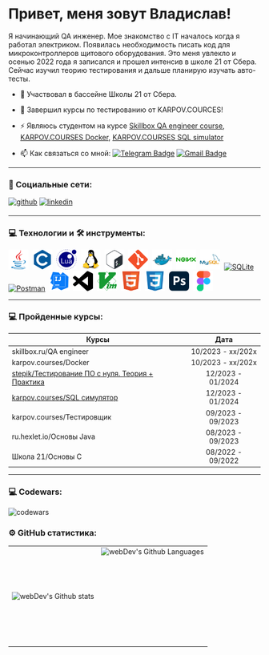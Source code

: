 <!--
**VladislavZhurbin/VladislavZhurbin** is a ✨ _special_ ✨ repository because its `README.md` (this file) appears on your GitHub profile.

Here are some ideas to get you started:

- 🔭 I’m currently working on ...
- 🌱 I’m currently learning ...
- 👯 I’m looking to collaborate on ...
- 🤔 I’m looking for help with ...
- 💬 Ask me about ...
- 📫 How to reach me: ...
- 😄 Pronouns: ...
- ⚡ Fun fact: ...


[![en](https://img.shields.io/badge/lang-en-red.svg)](https://github.com/VladislavZhurbin/VladislavZhurbin/blob/main/README.md)
[![en](https://img.shields.io/badge/lang-rus-blue.svg)](https://github.com/VladislavZhurbin/VladislavZhurbin/blob/main/README.rus.md)
-->
# Привет, меня зовут Владислав!

Я начинающий QA инженер. Мое знакомство с IT началось когда я работал электриком. Появилась необходимость писать код для микроконтроллеров щитового оборудования.
Это меня увлекло и осенью 2022 года я записался и прошел интенсив в школе 21 от Сбера. Сейчас изучил теорию тестирования и дальше планирую изучать авто-тесты.

- :telescope: Участвовал в бассейне Школы 21 от Сбера.

- :seedling: Завершил курсы по тестированию от KARPOV.COURCES!

- :zap: Являюсь студентом на курсе [Skillbox QA engineer course](), [KARPOV.COURSES Docker](https://karpov.courses/docker), [KARPOV.COURSES SQL simulator](https://karpov.courses/simulator-sql)
<!--
- - 🌱 I’m currently learning [Skillbox QA engineer course](), [KARPOV.COURSES Docker](https://karpov.courses/docker), [KARPOV.COURSES SQL simulator](https://karpov.courses/simulator-sql)
-->

- :mailbox: Как связаться со мной: [![Telegram Badge](https://img.shields.io/badge/-Telegram-blue?style=flat&logo=Telegram&logoColor=white)](https://t.me/qa_engineer_vlad) [![Gmail Badge](https://img.shields.io/badge/-Gmail-red?style=flat&logo=Gmail&logoColor=white)](mailto:zhurbin.qa.engineer@gmail.com)

---

### 🤝 Социальные сети:

<!--## Connect with me-->
<div align="left">
    <a href="https://github.com/VladislavZhurbin" target="_blank">
        <img src=https://img.shields.io/badge/github-%2324292e.svg?&style=for-the-badge&logo=github&logoColor=white alt=github style="margin-bottom: 5px;" /></a>
    <!--
    <a href="https://twitter.com/iamrishavanand" target="_blank">
    <img src=https://img.shields.io/badge/twitter-%2300acee.svg?&style=for-the-badge&logo=twitter&logoColor=white alt=twitter style="margin-bottom: 5px;" />
    </a>
    <a href="https://dev.to/rishavanand" target="_blank">
    <img src=https://img.shields.io/badge/dev.to-%2308090A.svg?&style=for-the-badge&logo=dev.to&logoColor=white alt=devto style="margin-bottom: 5px;" />
    </a>
    -->
    <a href="https://linkedin.com/in/vladislav-v-zhurbin" target="_blank">
        <img src=https://img.shields.io/badge/linkedin-%231E77B5.svg?&style=for-the-badge&logo=linkedin&logoColor=white alt=linkedin style="margin-bottom: 5px;" /></a>
</div>
<!--    <a href="https://t.me/qa_engineer_vlad" target="_blank"><img src="src/images/telegram.svg" style="margin-bottom: 5px;" </a>



    <a href="https://www.facebook.com/iamrishavanand" target="_blank">
    <img src=https://img.shields.io/badge/facebook-%232E87FB.svg?&style=for-the-badge&logo=facebook&logoColor=white alt=facebook style="margin-bottom: 5px;" />
    </a>
    <a href="https://instagram.com/iamrishavanand" target="_blank">
    <img src=https://img.shields.io/badge/instagram-%23000000.svg?&style=for-the-badge&logo=instagram&logoColor=white alt=instagram style="margin-bottom: 5px;" />
    </a>
    -->


<!--
<div id="badges">
    <a href="https://www.linkedin.com/in/%D0%B0%D0%BB%D0%B5%D0%BA%D1%81%D0%B5%D0%B9-%D1%84%D0%B8%D0%BB%D0%B8%D0%BC%D0%BE%D0%BD%D0%BE%D0%B2-2a0b07257/" target="_blank">
        <img src="https://cdn-icons-png.flaticon.com/512/2504/2504799.png" width="40" height="40" alt="linkedin" />
    </a>
     <a href="https://t.me/tehnomaniak07" target="_blank">
      <img src="https://cdn-icons-png.flaticon.com/512/2111/2111646.png" width="40" height="40" alt="telegram group" />
    </a>
    <a href="https://www.youtube.com/channel/UCbORpXVw1JNc0JYFSUqLWXA" target="_blank">
      <img src="https://cdn-icons-png.flaticon.com/512/3670/3670147.png" width="40" height="40" alt="Youtube"/>
    </a>
    <a href="https://vk.com/f1ll_zzz" target="_blank">
        <img src="https://cdn-icons-png.flaticon.com/512/145/145813.png" width="40" height="40" alt="VK Badge"/>
    </a>
     <a href="https://dzen.ru/tehnomaniak" target="_blank">
      <img src="https://upload.wikimedia.org/wikipedia/commons/thumb/a/ab/Yandex_Zen_logo_icon.svg/1024px-Yandex_Zen_logo_icon.svg.png" width="40" height="40" alt="Zen Badge"/>
    </a>
</div>

-->

---

### 💻 Технологии и 🛠 инструменты:

<div>
    <img src="https://github.com/devicons/devicon/blob/master/icons/java/java-original.svg" title="Java" alt="Java" width="40" height="40"/>&nbsp
    <img src="https://github.com/devicons/devicon/blob/master/icons/c/c-plain.svg" title="C" alt="C" width="40" height="40"/>&nbsp
    <img src="https://github.com/devicons/devicon/blob/master/icons/lua/lua-plain.svg" title="Lua" alt="Lua" width="40" height="40"/>&nbsp
    <img src="https://github.com/devicons/devicon/blob/master/icons/linux/linux-original.svg" title="Linux" alt="Linux" width="40" height="40"/>&nbsp
    <img src="https://github.com/devicons/devicon/blob/master/icons/bash/bash-original.svg" title="BASH" alt="BASH" width="40" height="40"/>&nbsp
    <img src="https://github.com/devicons/devicon/blob/master/icons/git/git-original.svg" title="Git" alt="Git" width="40" height="40"/>&nbsp
    <img src="https://github.com/devicons/devicon/blob/master/icons/docker/docker-original.svg" title="Docker" alt="Docker" width="40" height="40"/>&nbsp
    <a href="https://www.nginx.com" target="_blank" rel="noreferrer"><img src="https://raw.githubusercontent.com/devicons/devicon/master/icons/nginx/nginx-original.svg" title="Nginx" alt="Nginx" width="40" height="40"/></a>&nbsp
    <a href="https://www.mysql.com/" target="_blank" rel="noreferrer"> <img src="https://raw.githubusercontent.com/devicons/devicon/master/icons/mysql/mysql-original-wordmark.svg" title="MySQL" alt="MySQL" width="40" height="40"/></a>&nbsp
    <a href="https://www.sqlite.org/" target="_blank" rel="noreferrer"> <img src="https://www.vectorlogo.zone/logos/sqlite/sqlite-icon.svg" title="SQLite" alt="SQLite" width="40" height="40"/></a>&nbsp
    <a href="https://postman.com" target="_blank" rel="noreferrer"><img src="https://www.vectorlogo.zone/logos/getpostman/getpostman-icon.svg" title="Postman" alt="Postman" width="40" height="40"/></a>&nbsp
    <img src="https://github.com/devicons/devicon/blob/master/icons/intellij/intellij-plain.svg" title="Intellij IDEA" alt="Intellij IDEA" width="40" height="40"/>&nbsp
    <img src="https://github.com/devicons/devicon/blob/master/icons/vscode/vscode-plain.svg" title="VS code" alt="VS code" width="40" height="40"/>&nbsp
    <img src="https://github.com/devicons/devicon/blob/master/icons/vim/vim-plain.svg" title="Vim" alt="Vim" width="40" height="40"/>&nbsp
    <img src="https://github.com/devicons/devicon/blob/master/icons/html5/html5-original.svg" title="html5" alt="html5" width="40" height="40"/>&nbsp
    <img src="https://github.com/devicons/devicon/blob/master/icons/css3/css3-original.svg" title="css" alt="css" width="40" height="40"/>&nbsp
    <img src="https://github.com/devicons/devicon/blob/master/icons/photoshop/photoshop-plain.svg" title="photoshop" alt="photoshop" width="40" height="40"/>&nbsp
    <img src="https://github.com/devicons/devicon/blob/master/icons/figma/figma-original.svg" title="figma" alt="figma" width="40" height="40"/>&nbsp
</div>
<!--
</div>

---

### 🛠 Инструменты:

<div>
-->



<!--    <a href="https://jasmine.github.io/" target="_blank" rel="noreferrer"><img src="https://www.vectorlogo.zone/logos/jasmine/jasmine-icon.svg" alt="jasmine" width="40" height="40"/></a>-->
<!--    <a href="https://jestjs.io" target="_blank" rel="noreferrer"><img src="https://www.vectorlogo.zone/logos/jestjsio/jestjsio-icon.svg" alt="jest" width="40" height="40"/></a>-->
<!--    <a href="https://karma-runner.github.io/latest/index.html" target="_blank" rel="noreferrer"><img src="https://raw.githubusercontent.com/detain/svg-logos/780f25886640cef088af994181646db2f6b1a3f8/svg/karma.svg" alt="karma" width="40" height="40"/></a>-->
<!--    <a href="https://mochajs.org" target="_blank" rel="noreferrer"><img src="https://www.vectorlogo.zone/logos/mochajs/mochajs-icon.svg" alt="mocha" width="40" height="40"/></a>-->
<!--    <a href="https://www.cypress.io" target="_blank" rel="noreferrer"><img src="https://raw.githubusercontent.com/simple-icons/simple-icons/6e46ec1fc23b60c8fd0d2f2ff46db82e16dbd75f/icons/cypress.svg" alt="cypress" width="40" height="40"/></a>&nbsp;-->
<!--    <a href="https://github.com/puppeteer/puppeteer" target="_blank" rel="noreferrer"><img src="https://www.vectorlogo.zone/logos/pptrdev/pptrdev-official.svg" alt="puppeteer" width="40" height="40"/></a>-->
<!--    <a href="https://www.selenium.dev" target="_blank" rel="noreferrer"><img src="https://raw.githubusercontent.com/detain/svg-logos/780f25886640cef088af994181646db2f6b1a3f8/svg/selenium-logo.svg" alt="selenium" width="40" height="40"/></a>-->



---

### 💻 Пройденные курсы:

| Курсы                                                           | Дата              |
| ----------------------------------------------------------------| :---------------: |
| skillbox.ru/QA engineer                                         | 10/2023 - xx/202x |
| karpov.courses/Docker                                           | 10/2023 - xx/202x |
| [stepik/Тестирование ПО с нуля. Теория + Практика](https://v2.coreapp.ai/certificate/pdf/65bbe73e2c15d6b021074982)      | 12/2023 - 01/2024 |
| [karpov.courses/SQL симулятор](https://lab.karpov.courses/certificate/36b7f73e-76ed-481d-9ba1-41cf8e055024/en/)         | 12/2023 - 01/2024 |
| karpov.courses/Тестировщик                                      | 09/2023 - 09/2023 |
| ru.hexlet.io/Основы Java                                        | 08/2023 - 09/2023 |
| Школа 21/Основы C                                               | 08/2022 - 09/2022 |
---

### 💻 Codewars:

![codewars](https://www.codewars.com/users/VladislavZhurbin/badges/large)

### ⚙️ GitHub статистика:
<!--
<table>
    <tr>
        <td>
            <img align="left" src="http://github-readme-streak-stats.herokuapp.com?user=VladislavZhurbin&theme=dark&background=000000" alt="webDev's Github stats" />
        </td>
        <td>
            <img height="195px" align="right" alt="webDev's Github Languages" src="https://github-readme-stats-sigma-five.vercel.app/api/top-langs/?username=VladislavZhurbin&layout=compact&theme=vision-friendly-dark" />
        </td>
    </tr>
</table>

<div class="table-responsive">
  <table class="table">
  <tr>
        <td>
            <img align="left" src="http://github-readme-streak-stats.herokuapp.com?user=VladislavZhurbin&theme=dark&background=000000" alt="webDev's Github stats" />
        </td>
        <td>
            <img height="195px" align="right" alt="webDev's Github Languages" src="https://github-readme-stats-sigma-five.vercel.app/api/top-langs/?username=VladislavZhurbin&layout=compact&theme=vision-friendly-dark" />
        </td>
    </tr>
 </table>
    
</div>
<div class="container">
  <div class="row">
    <div class="col-6 col-md-4"><img align="left" src="http://github-readme-streak-stats.herokuapp.com?user=VladislavZhurbin&theme=dark&background=000000" alt="webDev's Github stats" /></div>
    <div class="col-6 col-md-4"><img height="195px" align="right" alt="webDev's Github Languages" src="https://github-readme-stats-sigma-five.vercel.app/api/top-langs/?username=VladislavZhurbin&layout=compact&theme=vision-friendly-dark" /></div>
  </div>
</div>

<style>table-responsive {display: block; width: 100%; overflow-x: auto;}table-responsive > table {width: 100%;} </style>
-->
<div class="table-responsive">
  <table class="table">
    <td>
        <img align="left" src="http://github-readme-streak-stats.herokuapp.com?user=VladislavZhurbin&theme=dark&background=000000" alt="webDev's Github stats" />
    </td>
    <td>
        <img height="195px" align="right" alt="webDev's Github Languages" src="https://github-readme-stats-sigma-five.vercel.app/api/top-langs/?username=VladislavZhurbin&layout=compact&theme=vision-friendly-dark" />
    </td>
  </table>
</div>

<!--![Visitor Badge](https://visitor-badge.laobi.icu/badge?page_id=VladislavZhurbin)-->






<!-- <p align="left"> <a href="https://github.com/ryo-ma/github-profile-trophy"><img src="https://github-profile-trophy.vercel.app/?username=VladislavZhurbin" alt="VladislavZhurbin" /></a> </p> -->

<!-- <p align="left"> <img src="https://komarev.com/ghpvc/?username=VladislavZhurbin&label=Profile%20views&color=0e75b6&style=flat" alt="VladislavZhurbin" /> </p> -->
